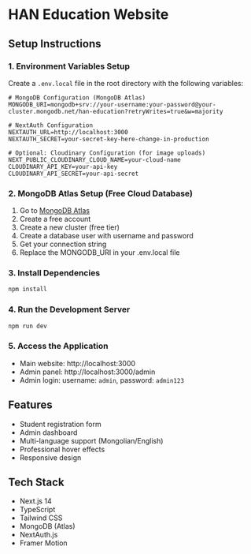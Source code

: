 # HAN Education Website

## Setup Instructions

### 1. Environment Variables Setup

Create a `.env.local` file in the root directory with the following variables:

```env
# MongoDB Configuration (MongoDB Atlas)
MONGODB_URI=mongodb+srv://your-username:your-password@your-cluster.mongodb.net/han-education?retryWrites=true&w=majority

# NextAuth Configuration
NEXTAUTH_URL=http://localhost:3000
NEXTAUTH_SECRET=your-secret-key-here-change-in-production

# Optional: Cloudinary Configuration (for image uploads)
NEXT_PUBLIC_CLOUDINARY_CLOUD_NAME=your-cloud-name
CLOUDINARY_API_KEY=your-api-key
CLOUDINARY_API_SECRET=your-api-secret
```

### 2. MongoDB Atlas Setup (Free Cloud Database)

1. Go to [MongoDB Atlas](https://www.mongodb.com/atlas)
2. Create a free account
3. Create a new cluster (free tier)
4. Create a database user with username and password
5. Get your connection string
6. Replace the MONGODB_URI in your .env.local file

### 3. Install Dependencies

```bash
npm install
```

### 4. Run the Development Server

```bash
npm run dev
```

### 5. Access the Application

- Main website: http://localhost:3000
- Admin panel: http://localhost:3000/admin
- Admin login: username: `admin`, password: `admin123`

## Features

- Student registration form
- Admin dashboard
- Multi-language support (Mongolian/English)
- Professional hover effects
- Responsive design

## Tech Stack

- Next.js 14
- TypeScript
- Tailwind CSS
- MongoDB (Atlas)
- NextAuth.js
- Framer Motion 